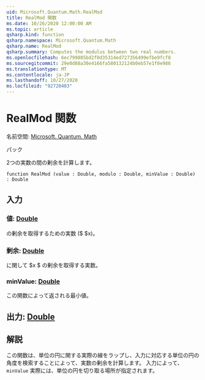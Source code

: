 ```yaml
---
uid: Microsoft.Quantum.Math.RealMod
title: RealMod 関数
ms.date: 10/26/2020 12:00:00 AM
ms.topic: article
qsharp.kind: function
qsharp.namespace: Microsoft.Quantum.Math
qsharp.name: RealMod
qsharp.summary: Computes the modulus between two real numbers.
ms.openlocfilehash: 6ec799885bd2f0d35314ed727356499efbe9fcf8
ms.sourcegitcommit: 29e0d88a30e4166fa580132124b0eb57e1f0e986
ms.translationtype: MT
ms.contentlocale: ja-JP
ms.lasthandoff: 10/27/2020
ms.locfileid: "92720403"
---
```

# <a name="realmod-function"></a>RealMod 関数

名前空間: [Microsoft. Quantum. Math](xref:Microsoft.Quantum.Math)

パック [](https://nuget.org/packages/)


2つの実数の間の剰余を計算します。

```qsharp
function RealMod (value : Double, modulo : Double, minValue : Double) : Double
```


## <a name="input"></a>入力

### <a name="value--double"></a>値: [Double](xref:microsoft.quantum.lang-ref.double)

の剰余を取得するための実数 ($ $x)。


### <a name="modulo--double"></a>剰余: [Double](xref:microsoft.quantum.lang-ref.double)

に関して $x $ の剰余を取得する実数。


### <a name="minvalue--double"></a>minValue: [Double](xref:microsoft.quantum.lang-ref.double)

この関数によって返される最小値。



## <a name="output--double"></a>出力: [Double](xref:microsoft.quantum.lang-ref.double)



## <a name="remarks"></a>解説

この関数は、単位の円に関する実際の線をラップし、入力に対応する単位の円の角度を検索することによって、実数の剰余を計算します。
入力によって、 `minValue` 実際には、単位の円を切り取る場所が指定されます。